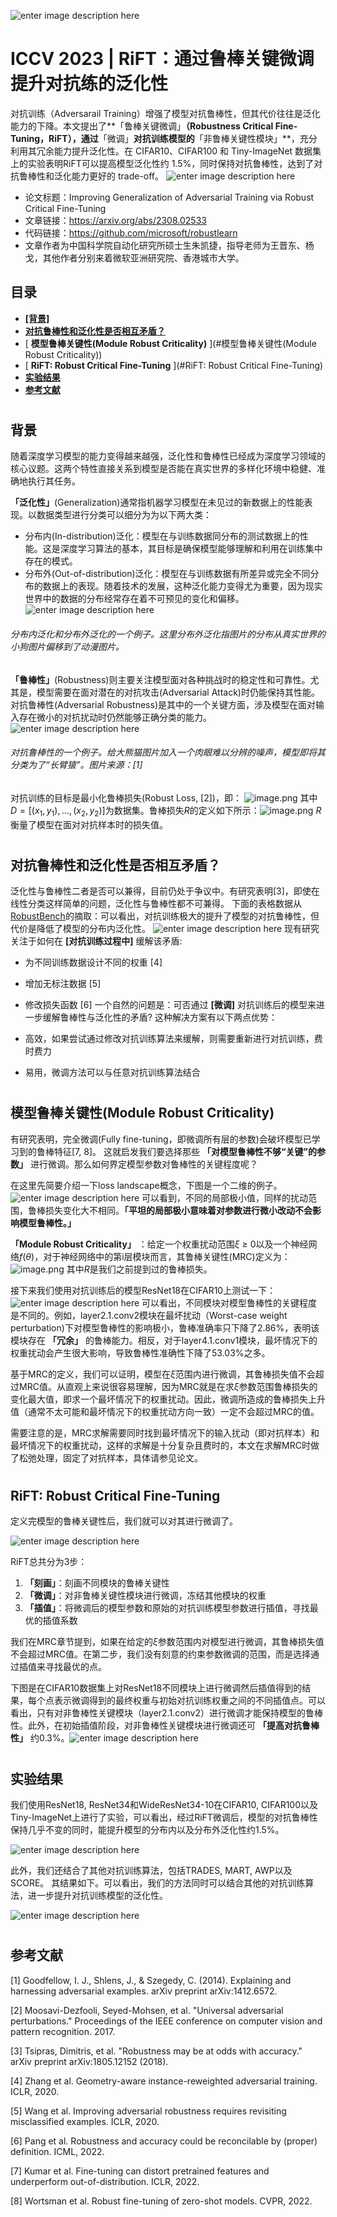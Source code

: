 ![enter image description here](https://pic1.zhimg.com/70/v2-ef986913dfbdc5aa12325a37b592981a_1440w.avis?source=172ae18b&biz_tag=Post)
# ICCV 2023 | RiFT：通过鲁棒关键微调提升对抗练的泛化性
对抗训练（Adversarail Training）增强了模型对抗鲁棒性，但其代价往往是泛化能力的下降。本文提出了**「鲁棒关键微调」**（Robustness Critical Fine-Tuning，RiFT），通过**「微调」**对抗训练模型的**「非鲁棒关键性模块」**，充分利用其冗余能力提升泛化性。在 CIFAR10、CIFAR100 和 Tiny-ImageNet 数据集上的实验表明RiFT可以提高模型泛化性约 1.5%，同时保持对抗鲁棒性，达到了对抗鲁棒性和泛化能力更好的 trade-off。
![enter image description here](https://pic4.zhimg.com/80/v2-38bf86cefde796591a52a962bbd57da7_1440w.webp)

 - 论文标题：Improving Generalization of Adversarial Training via Robust Critical Fine-Tuning
 - 文章链接：https://arxiv.org/abs/2308.02533
 - 代码链接：https://github.com/microsoft/robustlearn
 - 文章作者为中国科学院自动化研究所硕士生朱凯捷，指导老师为王晋东、杨戈，其他作者分别来着微软亚洲研究院、香港城市大学。
## 目录

 - [ **[背景]** ](#背景) 
 - [ **对抗鲁棒性和泛化性是否相互矛盾？** ](#对抗鲁棒性和泛化性是否相互矛盾？)
 - [ **模型鲁棒关键性(Module Robust Criticality)** ](#模型鲁棒关键性(Module Robust Criticality))
 - [ **RiFT: Robust Critical Fine-Tuning** ](#RiFT: Robust Critical Fine-Tuning)
 - [ **实验结果** ](#实验结果)
 - [ **参考文献** ](#参考文献)
 #
 ## 背景
 随着深度学习模型的能力变得越来越强，泛化性和鲁棒性已经成为深度学习领域的核心议题。这两个特性直接关系到模型是否能在真实世界的多样化环境中稳健、准确地执行其任务。

**「泛化性」**(Generalization)通常指机器学习模型在未见过的新数据上的性能表现。以数据类型进行分类可以细分为为以下两大类：

 - 分布内(In-distribution)泛化：模型在与训练数据同分布的测试数据上的性能。这是深度学习算法的基本，其目标是确保模型能够理解和利用在训练集中存在的模式。
 - 分布外(Out-of-distribution)泛化：模型在与训练数据有所差异或完全不同分布的数据上的表现。随着技术的发展，这种泛化能力变得尤为重要，因为现实世界中的数据的分布经常存在着不可预见的变化和偏移。
![enter image description here](https://pic2.zhimg.com/80/v2-ba4981eef64b785a8a0b918426de9229_1440w.webp)
###### 分布内泛化和分布外泛化的一个例子。这里分布外泛化指图片的分布从真实世界的小狗图片偏移到了动漫图片。
**「鲁棒性」**(Robustness)则主要关注模型面对各种挑战时的稳定性和可靠性。尤其是，模型需要在面对潜在的对抗攻击(Adversarial Attack)时仍能保持其性能。对抗鲁棒性(Adversarial Robustness)是其中的一个关键方面，涉及模型在面对输入存在微小的对抗扰动时仍然能够正确分类的能力。
![enter image description here](https://pic1.zhimg.com/80/v2-6e0f76e2911aec49766770f3424c491c_1440w.webp)
###### 对抗鲁棒性的一个例子。给大熊猫图片加入一个肉眼难以分辨的噪声，模型即将其分类为了“长臂猿”。图片来源：[1]
对抗训练的目标是最小化鲁棒损失(Robust Loss, [2])，即：
![image.png](https://s2.loli.net/2024/02/03/rP2X6eoABSymN38.png)
其中$D=[(x_1,y_1),\ldots,(x_2,y_2)]$为数据集。鲁棒损失$R$的定义如下所示：![image.png](https://s2.loli.net/2024/02/03/R2H8LbPFY1JInyN.png)
$R$衡量了模型在面对对抗样本时的损失值。
#
## 对抗鲁棒性和泛化性是否相互矛盾？
泛化性与鲁棒性二者是否可以兼得，目前仍处于争议中。有研究表明[3]，即使在线性分类这样简单的问题，泛化性与鲁棒性都不可兼得。 下面的表格数据从[RobustBench](https://link.zhihu.com/?target=https%3A//robustbench.github.io/)的摘取：可以看出，对抗训练极大的提升了模型的对抗鲁棒性，但代价是降低了模型的分布内泛化性。
![enter image description here](https://pic3.zhimg.com/80/v2-f5a6ae39420be8366c35cce25285b85a_1440w.webp)
现有研究关注于如何在 **[对抗训练过程中]** 缓解该矛盾:
 - 为不同训练数据设计不同的权重 [4]
 - 增加无标注数据 [5]
 - 修改损失函数 [6]
 一个自然的问题是：可否通过 **[微调]** 对抗训练后的模型来进一步缓解鲁棒性与泛化性的矛盾? 这种解决方案有以下两点优势：
 
 - 高效，如果尝试通过修改对抗训练算法来缓解，则需要重新进行对抗训练，费时费力
 - 易用，微调方法可以与任意对抗训练算法结合
 #
 ## 模型鲁棒关键性(Module Robust Criticality)
 有研究表明，完全微调(Fully fine-tuning，即微调所有层的参数)会破坏模型已学习到的鲁棒特征[7, 8]。 这就启发我们要选择那些 **「对模型鲁棒性不够“关键”的参数」** 进行微调。那么如何界定模型参数对鲁棒性的关键程度呢？
 
 在这里先简要介绍一下loss landscape概念，下图是一个二维的例子。
 ![enter image description here](https://pic2.zhimg.com/80/v2-a331f0d92ce7e5bca1721772c150f579_1440w.webp)
 可以看到，不同的局部极小值，同样的扰动范围，鲁棒损失变化大不相同。**「平坦的局部极小意味着对参数进行微小改动不会影响模型鲁棒性。」**
 
 **「Module Robust Criticality」** ：给定一个权重扰动范围$\xi$ $\geq$ 0以及一个神经网络$f(\theta)$，对于神经网络中的第i层模块而言，其鲁棒关键性(MRC)定义为：![image.png](https://s2.loli.net/2024/02/03/orKSfV9E6lJkbY2.png)
 其中$R$是我们之前提到过的鲁棒损失。

接下来我们使用对抗训练后的模型ResNet18在CIFAR10上测试一下：![enter image description here](https://pic3.zhimg.com/80/v2-0b541b22e86d1994f8631b47dbfebad6_1440w.webp)
可以看出，不同模块对模型鲁棒性的关键程度是不同的。例如，layer2.1.conv2模块在最坏扰动（Worst-case weight perturbation)下对模型鲁棒性的影响极小，鲁棒准确率只下降了2.86%，表明该模块存在 **「冗余」** 的鲁棒能力。相反，对于layer4.1.conv1模块，最坏情况下的权重扰动会产生很大影响，导致鲁棒性准确性下降了53.03%之多。

基于MRC的定义，我们可以证明，模型在$\xi$范围内进行微调，其鲁棒损失值不会超过MRC值。从直观上来说很容易理解，因为MRC就是在求$\xi$参数范围鲁棒损失的变化最大值，即求一个最坏情况下的权重扰动。因此，微调所造成的鲁棒损失上升值（通常不太可能和最坏情况下的权重扰动方向一致）一定不会超过MRC的值。

需要注意的是，MRC求解需要同时找到最坏情况下的输入扰动（即对抗样本）和最坏情况下的权重扰动，这样的求解是十分复杂且费时的，本文在求解MRC时做了松弛处理，固定了对抗样本，具体请参见论文。
#
## RiFT: Robust Critical Fine-Tuning
定义完模型的鲁棒关键性后，我们就可以对其进行微调了。

![enter image description here](https://pic4.zhimg.com/80/v2-7eba1f65e116cb029b7ac69385bd7e67_1440w.webp)

RiFT总共分为3步：

 1. **「刻画」**：刻画不同模块的鲁棒关键性
 2. **「微调」**：对非鲁棒关键性模块进行微调，冻结其他模块的权重
 3. **「插值」**：将微调后的模型参数和原始的对抗训练模型参数进行插值，寻找最优的插值系数
 
 我们在MRC章节提到，如果在给定的$\xi$参数范围内对模型进行微调，其鲁棒损失值不会超过MRC值。在第二步，我们没有刻意的约束参数微调的范围，而是选择通过插值来寻找最优的点。

下图是在CIFAR10数据集上对ResNet18不同模块上进行微调然后插值得到的结果，每个点表示微调得到的最终权重与初始对抗训练权重之间的不同插值点。可以看出，只有对非鲁棒性关键模块（layer2.1.conv2）进行微调才能保持模型的鲁棒性。此外，在初始插值阶段，对非鲁棒性关键模块进行微调还可 **「提高对抗鲁棒性」** 约0.3%。![enter image description here](https://pic2.zhimg.com/80/v2-4deaf9789d9bcf58c5c665d63fc853ad_1440w.webp)
#
## 实验结果
我们使用ResNet18, ResNet34和WideResNet34-10在CIFAR10, CIFAR100以及Tiny-ImageNet上进行了实验，可以看出，经过RiFT微调后，模型的对抗鲁棒性保持几乎不变的同时，能提升模型的分布内以及分布外泛化性约1.5%。

![enter image description here](https://pic1.zhimg.com/80/v2-d9dfa3aad0bd74bcda0c95ebe596a654_1440w.webp)

此外，我们还结合了其他对抗训练算法，包括TRADES, MART, AWP以及SCORE。 其结果如下。可以看出，我们的方法同时可以结合其他的对抗训练算法，进一步提升对抗训练模型的泛化性。

![enter image description here](https://pic4.zhimg.com/80/v2-8a714d524265f04f6d9f47d2bc200e7f_1440w.webp)
#
## 参考文献
[1] Goodfellow, I. J., Shlens, J., & Szegedy, C. (2014). Explaining and harnessing adversarial examples. arXiv preprint arXiv:1412.6572.

[2] Moosavi-Dezfooli, Seyed-Mohsen, et al. "Universal adversarial perturbations." Proceedings of the IEEE conference on computer vision and pattern recognition. 2017.

[3] Tsipras, Dimitris, et al. "Robustness may be at odds with accuracy." arXiv preprint arXiv:1805.12152 (2018).

[4] Zhang et al. Geometry-aware instance-reweighted adversarial training. ICLR, 2020.

[5] Wang et al. Improving adversarial robustness requires revisiting misclassified examples. ICLR, 2020.

[6] Pang et al. Robustness and accuracy could be reconcilable by (proper) definition. ICML, 2022.

[7] Kumar et al. Fine-tuning can distort pretrained features and underperform out-of-distribution. ICLR, 2022.

[8] Wortsman et al. Robust fine-tuning of zero-shot models. CVPR, 2022.
